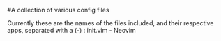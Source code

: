 #A collection of various config files

Currently these are the names of the files included, and their respective apps, separated with a (-) :
init.vim  -  Neovim
